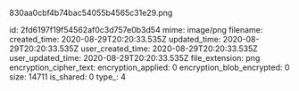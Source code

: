 830aa0cbf4b74bac54055b4565c31e29.png

id: 2fd6197f19f54562af0c3d757e0b3d54
mime: image/png
filename: 
created_time: 2020-08-29T20:20:33.535Z
updated_time: 2020-08-29T20:20:33.535Z
user_created_time: 2020-08-29T20:20:33.535Z
user_updated_time: 2020-08-29T20:20:33.535Z
file_extension: png
encryption_cipher_text: 
encryption_applied: 0
encryption_blob_encrypted: 0
size: 14711
is_shared: 0
type_: 4